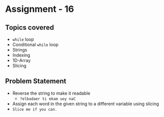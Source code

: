 # Assignment - 16

## Topics covered

- `while` loop
- Conditional `while` loop
- Strings
- Indexing
- 1D-Array
- Slicing


## Problem Statement

- Reverse the string to make it readable
  - `?elbadaer ti ekam uoy naC`
- Assign each word in the given string to a different variable using slicing
- `Slice me if you can.`

